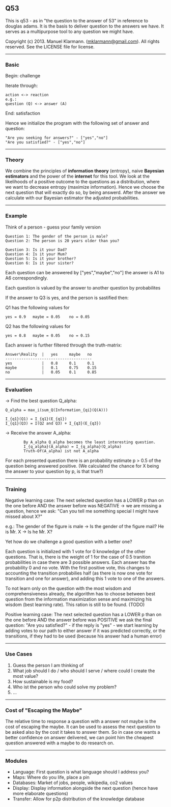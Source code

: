 ## Q53

This is q53 - as in "the question to the answer of 53" in reference to douglas adams.
It is the basis to deliver question to the answers we have. It serves as a multipurpose tool to any question we might have.


Copyright (c) 2013. Manuel Klarmann. (mklarmann@gmail.com).
All rights reserved.  See the LICENSE file for license.



------------
### Basic


Begin: challenge

Iterate through:

	action <-> reaction
	e.g.:
	question (Q) <-> answer (A)

End: satisfaction


Hence we initialize the program with the following set of answer and question:

	"Are you seeking for answers?" - ["yes","no"]
	"Are you satisfied?" - ["yes","no"]


------------
### Theory

We combine the principles of **information theory** (entropy), naive **Bayesian estimators** and the power of the **internet** for this tool.
We look at the likelihoods of a positive outcome to the questions as a distribution, where we want to decrease entropy (maximize information). Hence we choose the next question that will exactly do so, by being answerd. After the answer we calculate with our Bayesian estimator the adjusted probabilities. 


------------
### Example


Think of a person - guess your family version

	Question 1: The gender of the person is male?
	Question 2: The person is 20 years older than you?

	Question 3: Is it your Dad?
	Question 4: Is it your Mum?
	Question 5: Is it your brother?
	Question 6: Is it your sister?

Each question can be answered by ["yes","maybe","no"] the answer is A1 to A6 correspondingly.

Each question is valued by the answer to another question by probabilites

If the answer to Q3 is yes, and the person is sastified then:

Q1 has the following values for

	yes = 0.9	maybe =	0.05	no = 0.05

Q2 has the following values for

	yes = 0.8	maybe =	0.05	no = 0.15


Each answer is further filtered through the truth-matrix:

	Answer\Reality	|	yes		maybe	no
	--------------------------------------
	yes				|	0.8		0.1		0.1	
	maybe			|	0.1		0.75	0.15
	no				|	0.05	0.1		0.85




------------
### Evaluation


-> Find the best question Q_alpha:

	Q_alpha = max_i(sum_Q(Information_{qi}(Q(A)))

	I_{q1}(Q1) = I_{q1}(E_{q1})
	I_{q1}(Q3) = I(Q2 and Q3) + I_{q3}(E_{q3})

-> Receive the answer A_alpha:

			By A_alpha Q_alpha becomes the least interesting question.
			I_{q_alpha}(A_alpha) = I_{q_alpha}(Q_alpha)
			Truth-Of(A_alpha) ist not A_alpha


For each presented question there is an probability estimate p > 0.5 of the question being answered positive.
(We calculated the chance for X being the answer to your question by p, is that true?)


------------
### Training


Negative learning case:
The next selected question has a LOWER p than on the one before AND the answer before was NEGATIVE
-> we are missing a question, hence we ask:
"Can you tell me something special I might have missed about X?"

e.g.: 
The gender of the figure is male -> Is the gender of the figure mail?
He is Mr. X -> Is he Mr. X?

Yet how do we challenge a good question with a better one?

Each question is initialized with 1 vote for 0 knowledge of the other questions.
That is, there is the weight of 1 for the case of 0.5 tranition probabilities in case there are 3 possible answers. Each answer has the probability 0 and no vote.
With the first positive vote, this changes to accounting the transition probabilies half (as there is now one vote for transition and one for answer), and adding this 1 vote to one of the answers.

To not learn only on the question with the most wisdom and comprehensiveness already, the algorithm has to choose between best question from the information maximization sense and maximizing his wisdom (best learning rate). This ration is still to be found. (TODO)


Positive learning case:
The next selected question has a LOWER p than on the one before AND the answer before was POSITIVE
we ask the final question: "Are you satisfied?" - if the reply is "yes" - we start learning by adding votes to our path to either answer if it was predicted correctly, or the transitions, if they had to be used (because his answer had a human error)


------------
### Use Cases


1. Guess the person I am thinking of
2. What job should I do / who should I serve / where could I create the most value?
3. How sustainable is my food?
4. Who ist the person who could solve my problem?
5. ...


------------
### Cost of "Escaping the Maybe"


The relative time to response a question with a answer not maybe is the cost of escaping the maybe.
It can be used to assess the next question to be asked also by the cost it takes to answer them. So in case one wants a better confidence on answer delivered, we can point him the  cheapest question answered with a maybe to do research on. 


------------
### Modules


- Language: First question is what language should I address you?
- Maps: Where do you life, place a pin
- Databases: Market of jobs, people, wikipedia, co2 values
- Display: Display information alongside the next question (hence have more elaborate questions)
- Transfer: Allow for p2p distribution of the knowledge database

